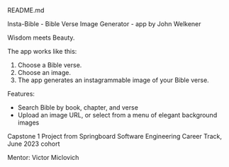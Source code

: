 README.md

Insta-Bible - Bible Verse Image Generator - app by John Welkener

Wisdom meets Beauty.

The app works like this:

 1. Choose a Bible verse.
 2. Choose an image.
 3. The app generates an instagrammable image of your Bible verse.

Features:
 - Search Bible by book, chapter, and verse
 - Upload an image URL, or select from a menu of elegant background images


Capstone 1 Project from Springboard Software Engineering Career Track, June 2023 cohort

Mentor: Victor Miclovich
